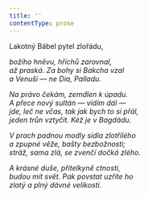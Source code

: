 ```yaml
---
title: ''
contentType: prose
---
```


Lakotný Bábel pytel zlořádu,

_božího hněvu, hříchů zarovnal,  
až praská. Za bohy si Bakcha vzal  
a Venuši — ne Dia, Palladu._

_Na právo čekám, zemdlen k úpadu.  
A přece nový sultán — vidím dál —  
jde, leč ne včas, tak jak bych to si přál,  
jeden trůn vztyčit. Kéž je v Bagdádu._

_V prach padnou modly sídla zlotřilého  
a zpupné věže, bašty bezbožnosti;  
stráž, sama zlá, se zvenčí dočká zlého._

_A krásné duše, přítelkyně ctnosti,  
budou mít svět. Pak povstat uzříte ho  
zlatý a plný dávné velikosti._
